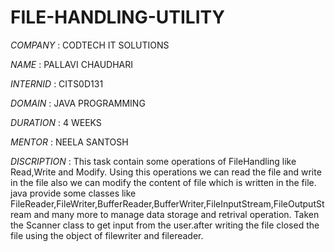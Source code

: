 # FILE-HANDLING-UTILITY

*COMPANY* : CODTECH IT SOLUTIONS

*NAME* : PALLAVI CHAUDHARI

*INTERNID* : CITS0D131

*DOMAIN* : JAVA PROGRAMMING

*DURATION* : 4 WEEKS

*MENTOR* : NEELA SANTOSH

*DISCRIPTION* : This task contain some operations of FileHandling like Read,Write and Modify. Using this operations we can read the file and write in the file also we can modify the content of file which is written in the file. java provide some classes like FileReader,FileWriter,BufferReader,BufferWriter,FileInputStream,FileOutputStream and many more to manage data storage and retrival operation. Taken the Scanner class to get input from the user.after writing the file closed the file using the object of filewriter and filereader.

